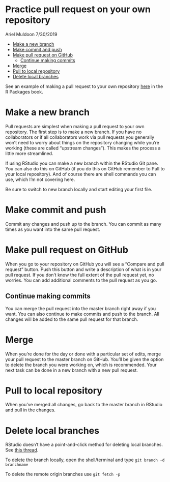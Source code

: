 Practice pull request on your own repository
================
Ariel Muldoon
7/30/2019

  - [Make a new branch](#make-a-new-branch)
  - [Make commit and push](#make-commit-and-push)
  - [Make pull request on GitHub](#make-pull-request-on-github)
      - [Continue making commits](#continue-making-commits)
  - [Merge](#merge)
  - [Pull to local repository](#pull-to-local-repository)
  - [Delete local branches](#delete-local-branches)

See an example of making a pull request to your own repository
[here](https://r-pkgs.org/git.html#git-pullreq) in the R Packages book.

# Make a new branch

Pull requests are simplest when making a pull request to your own
repository. The first step is to make a new branch. If you have no
collaborators or if all collaborators work via pull requests you
generally won’t need to worry about things on the repository changing
while you’re working (these are called “upstream changes”). This makes
the process a little more streamlined.

If using RStudio you can make a new branch within the RStudio Git pane.
You can also do this on GitHub (if you do this on GitHub remember to
Pull to your local repository). And of course there are shell commands
you can use, which I’m not covering here.

Be sure to switch to new branch locally and start editing your first
file.

# Make commit and push

Commit any changes and push up to the branch. You can commit as many
times as you want into the same pull request.

# Make pull request on GitHub

When you go to your repository on GitHub you will see a “Compare and
pull request” button. Push this button and write a description of what
is in your pull request. If you don’t know the full extent of the pull
request yet, no worries. You can add additional comments to the pull
request as you go.

## Continue making commits

You can merge the pull request into the master branch right away if you
want. You can also continue to make commits and push to the branch. All
changes will be added to the same pull request for that branch.

# Merge

When you’re done for the day or done with a particular set of edits,
merge your pull request to the master branch on GitHub. You’ll be given
the option to delete the branch you were working on, which is
recommended. Your next task can be done in a new branch with a new pull
request.

# Pull to local repository

When you’ve merged all changes, go back to the master branch in RStudio
and pull in the changes.

# Delete local branches

RStudio doesn’t have a point-and-click method for deleting local
branches. See [this
thread](https://community.rstudio.com/t/delete-branch-in-rstudio-pop-up/15465).

To delete the branch locally, open the shell/terminal and type `git
branch -d branchname`

To delete the remote origin branches use `git fetch -p`
